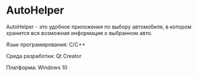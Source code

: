 # AutoHelper

AutoHelper - это удобное приложения по выбору автомобиля, в котором хранится вся возможная информация о выбранном авто.

Язык програмирования: С/C++

Среда разработки: Qt Creator

Платформа: Windows 10
